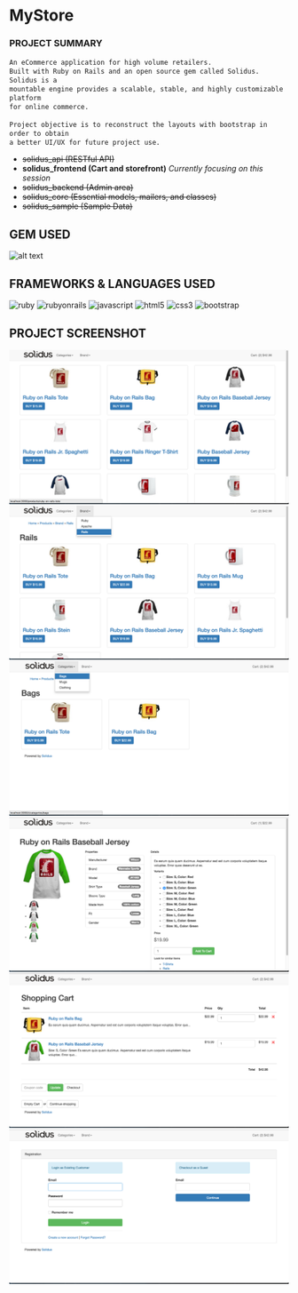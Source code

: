 # MyStore

### PROJECT SUMMARY

```
An eCommerce application for high volume retailers. 
Built with Ruby on Rails and an open source gem called Solidus. Solidus is a 
mountable engine provides a scalable, stable, and highly customizable platform
for online commerce.

Project objective is to reconstruct the layouts with bootstrap in order to obtain
a better UI/UX for future project use.
```

- ~~solidus_api (RESTful API)~~
- **solidus_frontend (Cart and storefront)** *Currently focusing on this session*
- ~~solidus_backend (Admin area)~~
- ~~solidus_core (Essential models, mailers, and classes)~~
- ~~solidus_sample (Sample Data)~~

## GEM USED

![alt text](http://baronkwan.github.io/assets/images/projects/logo-gem-solidus.png "gem-solidus")

## FRAMEWORKS & LANGUAGES USED


<img src="http://baronkwan.github.io/assets/images/projects/logo-ruby.png" alt="ruby" width="100"/>
<img src="http://baronkwan.github.io/assets/images/projects/logo-rubyonrails.png" alt="rubyonrails" width="100"/>
<img src="http://baronkwan.github.io/assets/images/projects/logo-javascript.png" alt="javascript" width="100"/>
<img src="http://baronkwan.github.io/assets/images/projects/logo-html5.png" alt="html5" width="100"/>
<img src="http://baronkwan.github.io/assets/images/projects/logo-css3.png" alt="css3" width="100"/>
<img src="http://baronkwan.github.io/assets/images/projects/logo-bootstrap.png" alt="bootstrap" width="100"/>


## PROJECT SCREENSHOT


<img src="./project_screenshot/1.png"/>

<img src="./project_screenshot/2.png"/>

<img src="./project_screenshot/3.png"/>

<img src="./project_screenshot/4.png"/>

<img src="./project_screenshot/5.png"/>

<img src="./project_screenshot/6.png"/>

